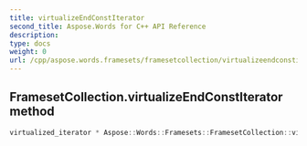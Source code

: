 ```yaml
---
title: virtualizeEndConstIterator
second_title: Aspose.Words for C++ API Reference
description: 
type: docs
weight: 0
url: /cpp/aspose.words.framesets/framesetcollection/virtualizeendconstiterator/
---
```

## FramesetCollection.virtualizeEndConstIterator method




```cpp
virtualized_iterator * Aspose::Words::Framesets::FramesetCollection::virtualizeEndConstIterator() const override
```

